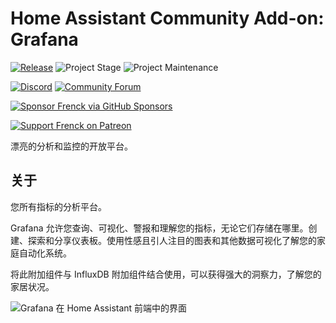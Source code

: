 # Home Assistant Community Add-on: Grafana

[![Release][release-shield]][release] ![Project Stage][project-stage-shield] ![Project Maintenance][maintenance-shield]

[![Discord][discord-shield]][discord] [![Community Forum][forum-shield]][forum]

[![Sponsor Frenck via GitHub Sponsors][github-sponsors-shield]][github-sponsors]

[![Support Frenck on Patreon][patreon-shield]][patreon]

漂亮的分析和监控的开放平台。

## 关于

您所有指标的分析平台。

Grafana 允许您查询、可视化、警报和理解您的指标，无论它们存储在哪里。创建、探索和分享仪表板。使用性感且引人注目的图表和其他数据可视化了解您的家庭自动化系统。

将此附加组件与 InfluxDB 附加组件结合使用，可以获得强大的洞察力，了解您的家居状况。

![Grafana 在 Home Assistant 前端中的界面][screenshot]

[discord-shield]: https://img.shields.io/discord/478094546522079232.svg
[discord]: https://discord.me/hassioaddons
[forum-shield]: https://img.shields.io/badge/community-forum-brightgreen.svg
[forum]: https://community.home-assistant.io/t/home-assistant-community-add-on-grafana/54674?u=frenck
[github-sponsors-shield]: https://frenck.dev/wp-content/uploads/2019/12/github_sponsor.png
[github-sponsors]: https://github.com/sponsors/frenck
[maintenance-shield]: https://img.shields.io/maintenance/yes/2025.svg
[patreon-shield]: https://frenck.dev/wp-content/uploads/2019/12/patreon.png
[patreon]: https://www.patreon.com/frenck
[project-stage-shield]: https://img.shields.io/badge/project%20stage-production%20ready-brightgreen.svg
[release-shield]: https://img.shields.io/badge/version-v10.4.2-blue.svg
[release]: https://github.com/hassio-addons/addon-grafana/tree/v10.4.2
[screenshot]: https://github.com/hassio-addons/addon-grafana/raw/main/images/screenshot.png